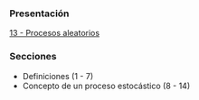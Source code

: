 ### Presentación

[13 - Procesos aleatorios](https://www.overleaf.com/read/qmfpvhzfjfdy#c270c9)

### Secciones
- Definiciones  (1 - 7)
- Concepto de un proceso estocástico  (8 - 14)